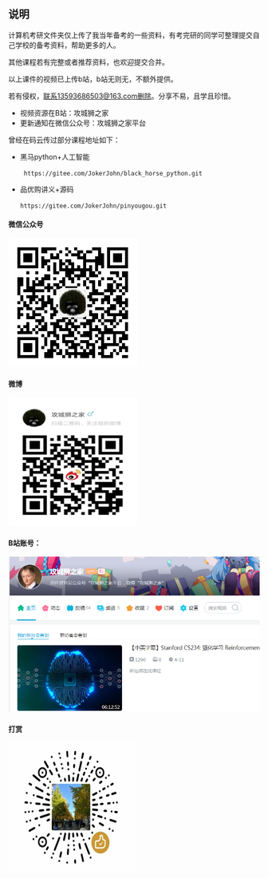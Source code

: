 ## 说明

计算机考研文件夹仅上传了我当年备考的一些资料，有考完研的同学可整理提交自己学校的备考资料，帮助更多的人。

其他课程若有完整或者推荐资料，也欢迎提交合并。

以上课件的视频已上传b站，b站无则无，不额外提供。

若有侵权，联系13593686503@163.com删除。分享不易，且学且珍惜。

- 视频资源在B站：攻城狮之家
- 更新通知在微信公众号：攻城狮之家平台



曾经在码云传过部分课程地址如下：

- 黑马python+人工智能

  ` https://gitee.com/JokerJohn/black_horse_python.git`

- 品优购讲义+源码

  `https://gitee.com/JokerJohn/pinyougou.git`

  


#### 微信公众号

![](README.assets/qrcode_for_gh_5dd42edd05cb_258.jpg)

#### 微博

![](README.assets/1555304273404_爱奇艺.jpg)

#### B站账号：

![](README.assets/1555304202723.png)

#### 打赏

![](README.assets/qq_pic_merged_1555332773224_爱奇艺_爱奇艺-1557066916967.jpg)